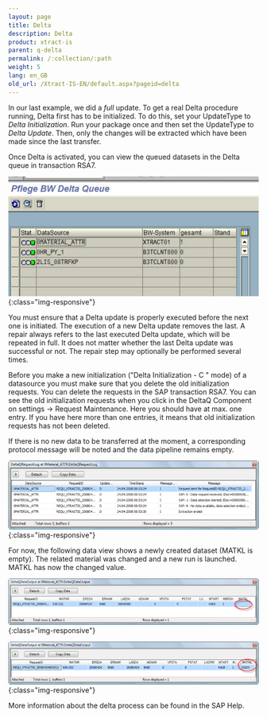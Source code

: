 ```yaml
---
layout: page
title: Delta
description: Delta
product: xtract-is
parent: q-delta
permalink: /:collection/:path
weight: 5
lang: en_GB
old_url: /Xtract-IS-EN/default.aspx?pageid=delta
---
```


In our last example, we did a *full* update. 
To get a real Delta procedure running, Delta first has to be initialized. To do this, set your UpdateType to *Delta Initialization*. Run your package once and then set the UpdateType to *Delta Update*. Then, only the changes will be extracted which have been made since the last transfer.

Once Delta is activated, you can view the queued datasets in the Delta queue in transaction RSA7.

![DeltaQ-Delta-01](/img/content/DeltaQ-Delta-01.png){:class="img-responsive"}

You must ensure that a Delta update is properly executed before the next one is initiated. The execution of a new Delta update removes the last.
A repair always refers to the last executed Delta update, which will be repeated in full. It does not matter whether the last Delta update was successful or not. The repair step may optionally be performed several times.

Before you make a new initialization ("Delta Initialization - C " mode) of a datasource you must make sure that you delete the old initialization requests. You can delete the requests in the SAP transaction RSA7.
You can see the old initialization requests when you click in the DeltaQ Component on settings -> Request Maintenance. Here you should have at max. one entry.
If you have here more than one entries, it means that old initialization requests has not been deleted.

If there is no new data to be transferred at the moment, a corresponding protocol message will be noted and the data pipeline remains empty.

![DeltaQ-Delta-02](/img/content/DeltaQ-Delta-02.png){:class="img-responsive"}


For now, the following data view shows a newly created dataset (MATKL is empty). The related material was changed and a new run is launched. MATKL has now the changed value.

![DeltaQ-Delta-03](/img/content/DeltaQ-Delta-03.png){:class="img-responsive"}

![DeltaQ-Delta-04](/img/content/DeltaQ-Delta-04.png){:class="img-responsive"}


More information about the delta process can be found in the SAP Help. 